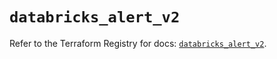 # `databricks_alert_v2`

Refer to the Terraform Registry for docs: [`databricks_alert_v2`](https://registry.terraform.io/providers/databricks/databricks/1.88.0/docs/resources/alert_v2).

